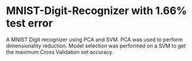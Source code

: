 # MNIST-Digit-Recognizer with 1.66% test error
A MNIST Digit recognizer using PCA and SVM.
PCA was used to perform dimensionality reduction.
Model selection was performed on a SVM to get the maximum Cross Validation set accuracy.

